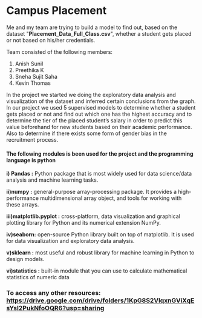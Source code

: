 # Campus Placement
 Me and my team are trying to build a model to find out, based on the dataset "**Placement_Data_Full_Class.csv**", whether a student gets placed or not based on his/her credentials.
 
 Team consisted of the following members:
 1. Anish Sunil
 2. Preethika K
 3. Sneha Sujit Saha
 4. Kevin Thomas
 
In the project we started we doing the exploratory data analysis and visualization of the dataset and inferred certain conclusions from the graph.
In our project we used 5 supervised models to determine whether a student gets placed or not and find out which one has the highest accuracy and to determine the tier of the placed student’s salary in order to predict this value beforehand for new students based on their academic performance. Also to determine if there exists some form of 
gender bias in the recruitment process.

#### The following modules is been used for the project and the programming language is python

**i) Pandas :** Python package that is most widely used for data science/data analysis and machine learning tasks.

**ii)numpy :** general-purpose array-processing package. It provides a high-performance multidimensional array object, and tools for working with these arrays.

**iii)matplotlib.pyplot :** cross-platform, data visualization and graphical plotting library for Python and its numerical extension NumPy.

**iv)seaborn:** open-source Python library built on top of matplotlib. It is used for data visualization and exploratory data analysis.

**v)sklearn :** most useful and robust library for machine learning in Python to design models.

**vi)statistics :** built-in module that you can use to calculate mathematical statistics of numeric data

### To access any other resources: https://drive.google.com/drive/folders/1KpG8S2VlqxnGViXqEsYsI2PukNfoOQR6?usp=sharing
